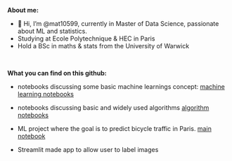 **About me:** 
- 👋 Hi, I’m @mat10599, currently in Master of Data Science, passionate about ML and statistics.
- Studying at Ecole Polytechnique & HEC in Paris 
- Hold a BSc in maths & stats from the University of Warwick 
<br>

**What you can find on this github:**

- notebooks discussing some basic machine learnings concept:
    [machine learning notebooks](https://github.com/mat10599/machine-learning-notebooks)
  
- notebooks discussing basic and widely used algorithms 
    [algorithm notebooks](https://github.com/mat10599/algorithm)
    
- ML project where the goal is to predict bicycle traffic in Paris. [main notebook](https://github.com/mat10599/bike_counters/blob/main/final_notebook.ipynb)

- Streamlit made app to allow user to label images

